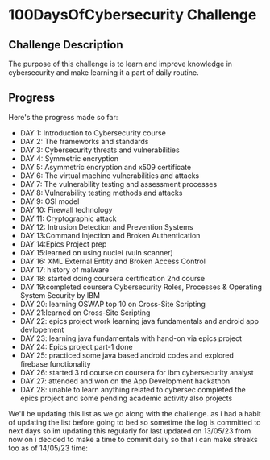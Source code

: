 # 100DaysOfCybersecurity Challenge

## Challenge Description
The purpose of this challenge is to learn and improve knowledge in cybersecurity and make learning it a part of daily routine.

## Progress
Here's the progress made so far:

- DAY 1: Introduction to Cybersecurity course
- DAY 2: The frameworks and standards
- DAY 3: Cybersecurity threats and vulnerabilities
- DAY 4: Symmetric encryption
- DAY 5: Asymmetric encryption and x509 certificate
- DAY 6: The virtual machine vulnerabilities and attacks
- DAY 7: The vulnerability testing and assessment processes
- DAY 8: Vulnerability testing methods and attacks
- DAY 9: OSI model
- DAY 10: Firewall technology
- DAY 11: Cryptographic attack
- DAY 12: Intrusion Detection and Prevention Systems
- DAY 13:Command Injection and Broken Authentication
- DAY 14:Epics Project prep
- DAY 15:learned on using nuclei (vuln scanner)
- DAY 16: XML External Entity and Broken Access Control
- DAY 17: history of malware
- DAY 18: started doing coursera certification 2nd course
- DAY 19:completed coursera Cybersecurity Roles, Processes & Operating System Security by IBM
- DAY 20: learning OSWAP top 10 on Cross-Site Scripting
- DAY 21:learned on Cross-Site Scripting 
- DAY 22: epics project work learning java fundamentals and android app devlopement
- DAY 23: learning java fundamentals with hand-on via epics project
- DAY 24: Epics project part-1 done 
- DAY 25: practiced some java based android codes and explored firebase functionality 
- DAY 26: started 3 rd course on coursera for ibm cybersecurity analyst 
- DAY 27: attended and  won on the App Development hackathon 
- DAY 28: unable to learn anything related to cybersec completed the epics project and some pending academic activity also projects


We'll be updating this list as we go along with the challenge.
as i had a habit of updating the list before going to bed so sometime the log is committed to next days so 
im updating this regularly for last updated on 13/05/23 from now on i decided to make a time to commit daily so that i can make streaks too 
as of 14/05/23 time:
